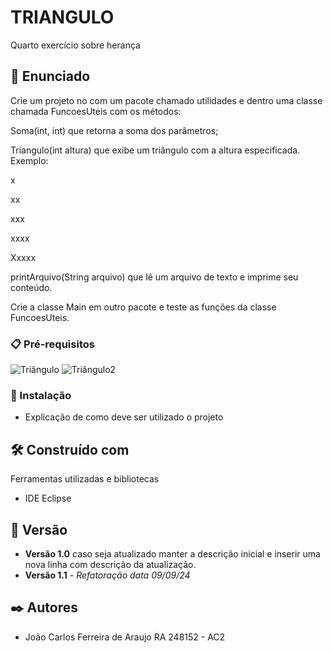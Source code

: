 # TRIANGULO

Quarto exercício sobre herança

## 🚀 Enunciado

Crie um projeto no com um pacote chamado utilidades e dentro uma classe chamada FuncoesUteis com os métodos:

Soma(int, int) que retorna a soma dos parâmetros;

Triangulo(int altura) que exibe um triângulo com a altura especificada. Exemplo:

x

xx

xxx

xxxx

Xxxxx

printArquivo(String arquivo) que lê um arquivo de texto e imprime seu conteúdo.

Crie a classe Main em outro pacote e teste as funções da classe FuncoesUteis.

### 📋 Pré-requisitos

![Triângulo](https://github.com/user-attachments/assets/08943b10-7447-4898-93f2-1ad44128163a)
![Triângulo2](https://github.com/user-attachments/assets/51101223-a593-42dd-865a-f50c9cbed100)


### 🔧 Instalação

* Explicação de como deve ser utilizado o projeto

## 🛠️ Construído com

Ferramentas utilizadas e bibliotecas

* IDE Eclipse

## 📌 Versão

* **Versão 1.0** caso seja atualizado manter a descrição inicial e inserir uma nova linha com descrição da atualização.
* **Versão 1.1** - *Refatoração* *data 09/09/24*

## ✒️ Autores

* João Carlos Ferreira de Araujo RA 248152 - AC2

